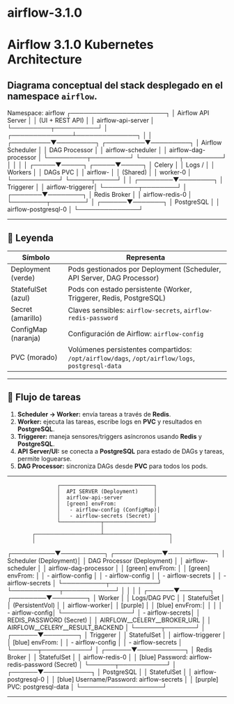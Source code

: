 # airflow-3.1.0
# Airflow 3.1.0 Kubernetes Architecture
Diagrama conceptual del stack desplegado en el namespace `airflow`.
---
Namespace: airflow
                     ┌──────────────────────┐
                     │  Airflow API Server  │
                     │  (UI + REST API)     │
                     │  airflow-api-server  │
                     └─────────┬──────────┘
                               │
                ┌──────────────┴──────────────┐
                │                             │
      ┌─────────▼─────────┐         ┌─────────▼─────────┐
      │  Airflow Scheduler │         │  DAG Processor     │
      │  airflow-scheduler │         │  airflow-dag-processor │
      └─────────┬─────────┘         └─────────┬─────────┘
                │                             │
                │                             │
          ┌─────▼─────┐                 ┌─────▼─────┐
          │ Celery    │                 │ Logs /    │
          │ Workers   │                 │ DAGs PVC  │
          │ airflow-  │                 │ (Shared)  │
          │ worker-0  │                 └───────────┘
          └─────┬─────┘
                │
                │
       ┌────────▼────────┐
       │  Triggerer       │
       │ airflow-triggerer│
       └────────┬────────┘
                │
        ┌───────▼────────┐
        │ Redis Broker    │
        │ airflow-redis-0 │
        └────────┬────────┘
                 │
          ┌──────▼───────┐
          │ PostgreSQL    │
          │ airflow-postgresql-0 │
          └──────────────┘


---

## 🔹 Leyenda

| Símbolo | Representa |
|---------|------------|
| Deployment (verde) | Pods gestionados por Deployment (Scheduler, API Server, DAG Processor) |
| StatefulSet (azul) | Pods con estado persistente (Worker, Triggerer, Redis, PostgreSQL) |
| Secret (amarillo) | Claves sensibles: `airflow-secrets`, `airflow-redis-password` |
| ConfigMap (naranja) | Configuración de Airflow: `airflow-config` |
| PVC (morado) | Volúmenes persistentes compartidos: `/opt/airflow/dags`, `/opt/airflow/logs`, `postgresql-data` |

---

## 🔹 Flujo de tareas

1. **Scheduler → Worker:** envía tareas a través de **Redis**.  
2. **Worker:** ejecuta las tareas, escribe logs en **PVC** y resultados en **PostgreSQL**.  
3. **Triggerer:** maneja sensores/triggers asíncronos usando **Redis** y **PostgreSQL**.  
4. **API Server/UI:** se conecta a **PostgreSQL** para estado de DAGs y tareas, permite loguearse.  
5. **DAG Processor:** sincroniza DAGs desde **PVC** para todos los pods.

---
                    ┌──────────────────────────────┐
                    │  API SERVER (Deployment)     │
                    │  airflow-api-server          │
                    │  [green] envFrom:            │
                    │   - airflow-config (ConfigMap)│
                    │   - airflow-secrets (Secret) │
                    └─────────────┬────────────────┘
                                  │
            ┌─────────────────────┴─────────────────────┐
            │                                           │
 ┌──────────▼──────────┐                    ┌───────────▼───────────┐
 │ Scheduler (Deployment)│                  │ DAG Processor (Deployment) │
 │ airflow-scheduler     │                  │ airflow-dag-processor      │
 │ [green] envFrom:      │                  │ [green] envFrom:          │
 │  - airflow-config     │                  │  - airflow-config         │
 │  - airflow-secrets    │                  │  - airflow-secrets        │
 └──────────┬───────────┘                  └───────────┬────────────┘
            │                                            │
            │                                            │
     ┌──────▼───────┐                           ┌────────▼────────┐
     │  Worker      │                           │ Logs/DAG PVC    │
     │ StatefulSet  │                           │ (PersistentVol) │
     │ airflow-worker│                           │ [purple]        │
     │ [blue] envFrom:│                          │                │
     │ - airflow-config│                          └────────────────┘
     │ - airflow-secrets│
     │ REDIS_PASSWORD (Secret) │
     │ AIRFLOW__CELERY__BROKER_URL │
     │ AIRFLOW__CELERY__RESULT_BACKEND │
     └──────┬───────┘
            │
     ┌──────▼────────┐
     │ Triggerer      │
     │ StatefulSet    │
     │ airflow-triggerer │
     │ [blue] envFrom:   │
     │ - airflow-config  │
     │ - airflow-secrets │
     └──────┬───────────┘
            │
     ┌──────▼───────────┐
     │ Redis Broker     │
     │ StatefulSet      │
     │ airflow-redis-0  │
     │ [blue] Password: airflow-redis-password (Secret) │
     └──────┬───────────┘
            │
     ┌──────▼───────────┐
     │ PostgreSQL       │
     │ StatefulSet      │
     │ airflow-postgresql-0 │
     │ [blue] Username/Password: airflow-secrets │
     │ [purple] PVC: postgresql-data            │
     └───────────────────┘

 ---               
